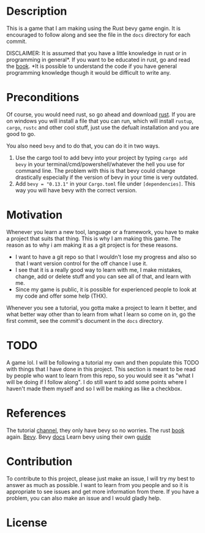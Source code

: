 # Description
This is a game that I am making using the Rust bevy game engin.
It is encouraged to follow along and see the file in the `docs` directory for each commit.

DISCLAIMER: It is assumed that you have a little knowledge in rust or in programming in general*. If you want to be educated in rust, go and read the [book](https://doc.rust-lang.org/book/).
*It is possible to understand the code if you have general programming knowledge though it would be difficult to write any.

# Preconditions
Of course, you would need rust, so go ahead and download [rust](https://www.rust-lang.org/tools/install).
If you are on windows you will install a file that you can run, which will install `rustup`, `cargo`, `rustc` and other cool stuff, just use the defualt installation and you are good to go.

You also need `bevy` and to do that, you can do it in two ways.
1. Use the cargo tool to add bevy into your project by typing `cargo add bevy` in your terminal/cmd/powershell/whatever the hell you use for command line. The problem with this is that bevy could change drastically especially if the version of bevy in your time is very outdated.
2. Add `bevy = "0.13.1"` in your `Cargo.toml` file under `[dependencies]`. This way you will have bevy with the correct version.

# Motivation
Whenever you learn a new tool, language or a framework, you have to make a project that suits that thing. This is why I am making this game.
The reason as to why i am making it as a git project is for these reasons.
- I want to have a git repo so that I wouldn't lose my progress and also so that I want version control for the off chance I use it.
- I see that it is a really good way to learn with me, I make mistakes, change, add or delete stuff and you can see all of that, and learn with me.
- Since my game is public, it is possible for experienced people to look at my code and offer some help (THX).

Whenever you see a tutorial, you gotta make a project to learn it better, and what better way other than to learn from what I learn so come on in, go the first commit, see the commit's document in the `docs` directory.

# TODO
A game lol.
I will be following a tutorial my own and then populate this TODO with things that I have done in this project.
This section is meant to be read by people who want to learn from this repo, so you would see it as "what I will be doing if I follow along".
I do still want to add some points where I haven't made them myself and so I will be making as like a checkbox.

# References
The tutorial [channel](https://youtube.com/@ZymartuGames?si=7-tbiM6Zgj8FxKy1), they only have bevy so no worries.
The rust [book](https://doc.rust-lang.org/book/) again.
[Bevy](https://bevyengine.org/).
Bevy [docs](https://docs.rs/bevy/latest/bevy/)
Learn bevy using their own [guide](https://bevyengine.org/learn/quick-start/introduction/)

# Contribution
To contribute to this project, please just make an issue, I will try my best to answer as much as possible. I want to learn from you people and so it is appropriate to see issues and get more information from there. If you have a problem, you can also make an issue and I would gladly help.

# License
